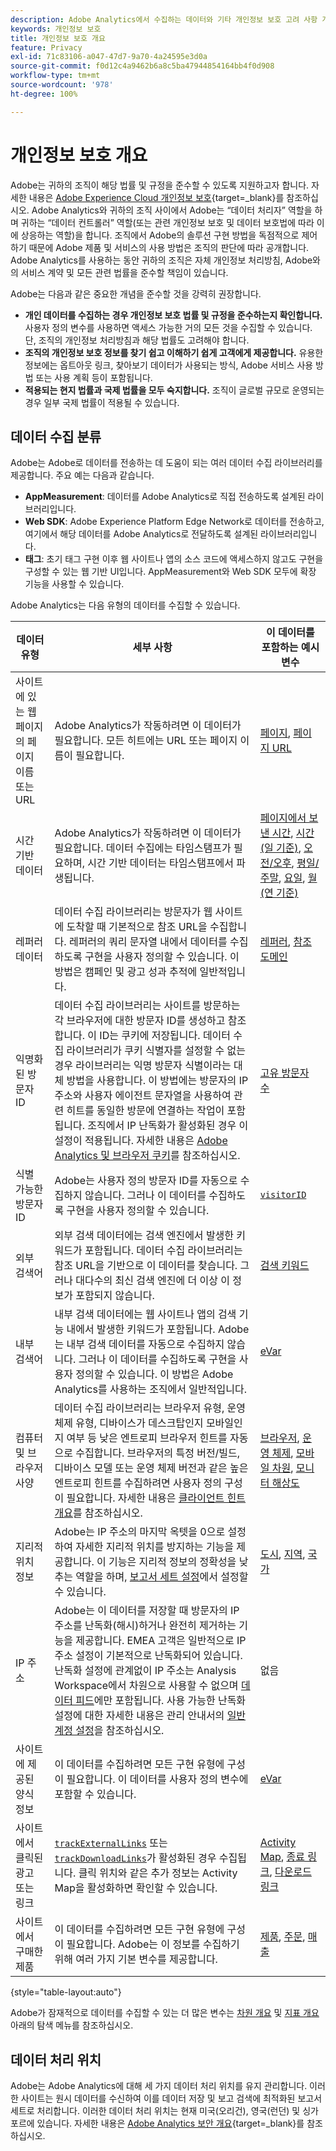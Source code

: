 ```yaml
---
description: Adobe Analytics에서 수집하는 데이터와 기타 개인정보 보호 고려 사항 개요.
keywords: 개인정보 보호
title: 개인정보 보호 개요
feature: Privacy
exl-id: 71c83106-a047-47d7-9a70-4a24595e3d0a
source-git-commit: f0d12c4a9462b6a8c5ba47944854164bb4f0d908
workflow-type: tm+mt
source-wordcount: '978'
ht-degree: 100%

---
```


# 개인정보 보호 개요

Adobe는 귀하의 조직이 해당 법률 및 규정을 준수할 수 있도록 지원하고자 합니다. 자세한 내용은 [Adobe Experience Cloud 개인정보 보호](https://www.adobe.com/kr/privacy/experience-cloud.html){target=_blank}를 참조하십시오. Adobe Analytics와 귀하의 조직 사이에서 Adobe는 “데이터 처리자” 역할을 하며 귀하는 “데이터 컨트롤러” 역할(또는 관련 개인정보 보호 및 데이터 보호법에 따라 이에 상응하는 역할)을 합니다. 조직에서 Adobe의 솔루션 구현 방법을 독점적으로 제어하기 때문에 Adobe 제품 및 서비스의 사용 방법은 조직의 판단에 따라 공개합니다. Adobe Analytics를 사용하는 동안 귀하의 조직은 자체 개인정보 처리방침, Adobe와의 서비스 계약 및 모든 관련 법률을 준수할 책임이 있습니다.

Adobe는 다음과 같은 중요한 개념을 준수할 것을 강력히 권장합니다.

* **개인 데이터를 수집하는 경우 개인정보 보호 법률 및 규정을 준수하는지 확인합니다.** 사용자 정의 변수를 사용하면 액세스 가능한 거의 모든 것을 수집할 수 있습니다. 단, 조직의 개인정보 처리방침과 해당 법률도 고려해야 합니다.
* **조직의 개인정보 보호 정보를 찾기 쉽고 이해하기 쉽게 고객에게 제공합니다.** 유용한 정보에는 옵트아웃 링크, 찾아보기 데이터가 사용되는 방식, Adobe 서비스 사용 방법 또는 사용 계획 등이 포함됩니다.
* **적용되는 현지 법률과 국제 법률을 모두 숙지합니다.** 조직이 글로벌 규모로 운영되는 경우 일부 국제 법률이 적용될 수 있습니다.

## 데이터 수집 분류

Adobe는 Adobe로 데이터를 전송하는 데 도움이 되는 여러 데이터 수집 라이브러리를 제공합니다. 주요 예는 다음과 같습니다.

* **AppMeasurement**: 데이터를 Adobe Analytics로 직접 전송하도록 설계된 라이브러리입니다.
* **Web SDK**: Adobe Experience Platform Edge Network로 데이터를 전송하고, 여기에서 해당 데이터를 Adobe Analytics로 전달하도록 설계된 라이브러리입니다.
* **태그**: 초기 태그 구현 이후 웹 사이트나 앱의 소스 코드에 액세스하지 않고도 구현을 구성할 수 있는 웹 기반 UI입니다. AppMeasurement와 Web SDK 모두에 확장 기능을 사용할 수 있습니다.

Adobe Analytics는 다음 유형의 데이터를 수집할 수 있습니다.

| 데이터 유형 | 세부 사항 | 이 데이터를 포함하는 예시 변수 |
| --- | --- | --- |
| 사이트에 있는 웹 페이지의 페이지 이름 또는 URL | Adobe Analytics가 작동하려면 이 데이터가 필요합니다. 모든 히트에는 URL 또는 페이지 이름이 필요합니다. | [페이지](../components/dimensions/page.md), [페이지 URL](../components/dimensions/page-url.md) |
| 시간 기반 데이터 | Adobe Analytics가 작동하려면 이 데이터가 필요합니다. 데이터 수집에는 타임스탬프가 필요하며, 시간 기반 데이터는 타임스탬프에서 파생됩니다. | [페이지에서 보낸 시간](../components/dimensions/time-spent-on-page.md), [시간(일 기준)](../components/dimensions/hour-of-day.md), [오전/오후](../components/dimensions/am-pm.md), [평일/주말](../components/dimensions/weekday-weekend.md), [요일](../components/dimensions/day-of-week.md), [월(연 기준)](../components/dimensions/month-of-year.md) |
| 레퍼러 데이터 | 데이터 수집 라이브러리는 방문자가 웹 사이트에 도착할 때 기본적으로 참조 URL을 수집합니다. 레퍼러의 쿼리 문자열 내에서 데이터를 수집하도록 구현을 사용자 정의할 수 있습니다. 이 방법은 캠페인 및 광고 성과 추적에 일반적입니다. | [레퍼러](../components/dimensions/referrer.md), [참조 도메인](../components/dimensions/referring-domain.md) |
| 익명화된 방문자 ID | 데이터 수집 라이브러리는 사이트를 방문하는 각 브라우저에 대한 방문자 ID를 생성하고 참조합니다. 이 ID는 쿠키에 저장됩니다. 데이터 수집 라이브러리가 쿠키 식별자를 설정할 수 없는 경우 라이브러리는 익명 방문자 식별이라는 대체 방법을 사용합니다. 이 방법에는 방문자의 IP 주소와 사용자 에이전트 문자열을 사용하여 관련 히트를 동일한 방문에 연결하는 작업이 포함됩니다. 조직에서 IP 난독화가 활성화된 경우 이 설정이 적용됩니다. 자세한 내용은 [Adobe Analytics 및 브라우저 쿠키](cookies/cookies.md)를 참조하십시오. | [고유 방문자 수](../components/metrics/unique-visitors.md) |
| 식별 가능한 방문자 ID | Adobe는 사용자 정의 방문자 ID를 자동으로 수집하지 않습니다. 그러나 이 데이터를 수집하도록 구현을 사용자 정의할 수 있습니다. | [`visitorID`](../implement/vars/config-vars/visitorid.md) |
| 외부 검색어 | 외부 검색 데이터에는 검색 엔진에서 발생한 키워드가 포함됩니다. 데이터 수집 라이브러리는 참조 URL을 기반으로 이 데이터를 찾습니다. 그러나 대다수의 최신 검색 엔진에 더 이상 이 정보가 포함되지 않습니다. | [검색 키워드](../components/dimensions/search-keyword.md) |
| 내부 검색어 | 내부 검색 데이터에는 웹 사이트나 앱의 검색 기능 내에서 발생한 키워드가 포함됩니다. Adobe는 내부 검색 데이터를 자동으로 수집하지 않습니다. 그러나 이 데이터를 수집하도록 구현을 사용자 정의할 수 있습니다. 이 방법은 Adobe Analytics를 사용하는 조직에서 일반적입니다. | [eVar](../components/dimensions/evar.md) |
| 컴퓨터 및 브라우저 사양 | 데이터 수집 라이브러리는 브라우저 유형, 운영 체제 유형, 디바이스가 데스크탑인지 모바일인지 여부 등 낮은 엔트로피 브라우저 힌트를 자동으로 수집합니다. 브라우저의 특정 버전/빌드, 디바이스 모델 또는 운영 체제 버전과 같은 높은 엔트로피 힌트를 수집하려면 사용자 정의 구성이 필요합니다. 자세한 내용은 [클라이언트 힌트 개요](client-hints.md)를 참조하십시오. | [브라우저](../components/dimensions/browser.md), [운영 체제](../components/dimensions/operating-systems.md), [모바일 차원](../components/dimensions/mobile-dimensions.md), [모니터 해상도](../components/dimensions/monitor-resolution.md) |
| 지리적 위치 정보 | Adobe는 IP 주소의 마지막 옥텟을 0으로 설정하여 자세한 지리적 위치를 방지하는 기능을 제공합니다. 이 기능은 지리적 정보의 정확성을 낮추는 역할을 하며, [보고서 세트 설정](https://experienceleague.adobe.com/docs/analytics/admin/admin-tools/manage-report-suites/edit-report-suite/report-suite-general/general-acct-settings-admin.html)에서 설정할 수 있습니다. | [도시](../components/dimensions/cities.md), [지역](../components/dimensions/regions.md), [국가](../components/dimensions/countries.md) |
| IP 주소 | Adobe는 이 데이터를 저장할 때 방문자의 IP 주소를 난독화(해시)하거나 완전히 제거하는 기능을 제공합니다. EMEA 고객은 일반적으로 IP 주소 설정이 기본적으로 난독화되어 있습니다. 난독화 설정에 관계없이 IP 주소는 Analysis Workspace에서 차원으로 사용할 수 없으며 [데이터 피드](../export/analytics-data-feed/data-feed-overview.md)에만 포함됩니다. 사용 가능한 난독화 설정에 대한 자세한 내용은 관리 안내서의 [일반 계정 설정](../admin/admin/c-manage-report-suites/c-edit-report-suites/general/general-acct-settings-admin.md)을 참조하십시오. | 없음 |
| 사이트에 제공된 양식 정보 | 이 데이터를 수집하려면 모든 구현 유형에 구성이 필요합니다. 이 데이터를 사용자 정의 변수에 포함할 수 있습니다. | [eVar](../components/dimensions/evar.md) |
| 사이트에서 클릭된 광고 또는 링크 | [`trackExternalLinks`](../implement/vars/config-vars/trackexternallinks.md) 또는 [`trackDownloadLinks`](../implement/vars/config-vars/trackdownloadlinks.md)가 활성화된 경우 수집됩니다. 클릭 위치와 같은 추가 정보는 Activity Map을 활성화하면 확인할 수 있습니다. | [Activity Map](../analyze/activity-map/overview.md), [종료 링크](../components/dimensions/exit-link.md), [다운로드 링크](../components/dimensions/download-link.md) |
| 사이트에서 구매한 제품 | 이 데이터를 수집하려면 모든 구현 유형에 구성이 필요합니다. Adobe는 이 정보를 수집하기 위해 여러 가지 기본 변수를 제공합니다. | [제품](../components/dimensions/product.md), [주문](../components/metrics/orders.md), [매출](../components/metrics/revenue.md) |

{style="table-layout:auto"}

Adobe가 잠재적으로 데이터를 수집할 수 있는 더 많은 변수는 [차원 개요](../components/dimensions/overview.md) 및 [지표 개요](../components/metrics/overview.md) 아래의 탐색 메뉴를 참조하십시오.

## 데이터 처리 위치

Adobe는 Adobe Analytics에 대해 세 가지 데이터 처리 위치를 유지 관리합니다. 이러한 사이트는 원시 데이터를 수신하여 이를 데이터 저장 및 보고 검색에 최적화된 보고서 세트로 처리합니다. 이러한 데이터 처리 위치는 현재 미국(오리건), 영국(런던) 및 싱가포르에 있습니다. 자세한 내용은 [Adobe Analytics 보안 개요](https://www.adobe.com/kr/content/dam/cc/en/trust-center/ungated/whitepapers/experience-cloud/adb-analytics-security-wp.pdf){target=_blank}를 참조하십시오.
